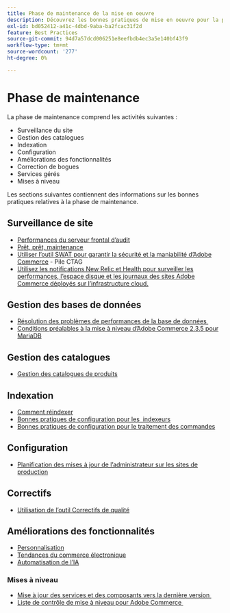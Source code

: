 ```yaml
---
title: Phase de maintenance de la mise en oeuvre
description: Découvrez les bonnes pratiques de mise en oeuvre pour la phase de maintenance des projets Adobe Commerce.
exl-id: bd052412-a41c-4dbd-9aba-ba2fcac31f2d
feature: Best Practices
source-git-commit: 94d7a57dcd006251e8eefbdb4ec3a5e140bf43f9
workflow-type: tm+mt
source-wordcount: '277'
ht-degree: 0%

---
```


# Phase de maintenance

La phase de maintenance comprend les activités suivantes :

- Surveillance du site
- Gestion des catalogues
- Indexation
- Configuration
- Améliorations des fonctionnalités
- Correction de bogues
- Services gérés
- Mises à niveau

Les sections suivantes contiennent des informations sur les bonnes pratiques relatives à la phase de maintenance.

## Surveillance de site

- [Performances du serveur frontal d’audit](frontend-performance.md)
- [Prêt, prêt, maintenance](https://business.adobe.com/blog/basics/ready-set-maintain)
- [Utiliser l’outil SWAT pour garantir la sécurité et la maniabilité d’Adobe Commerce](https://experienceleague.adobe.com/docs/commerce-operations/tools/site-wide-analysis-tool/intro.html?lang=en#integrations-with-other-adobe-commerce-support-tools) - Pile CTAG
- [Utilisez les notifications New Relic et Health pour surveiller les performances, l’espace disque et les journaux des sites Adobe Commerce déployés sur l’infrastructure cloud.](https://experienceleague.adobe.com/docs/commerce-cloud-service/user-guide/monitor/performance.html)

## Gestion des bases de données

- [Résolution des problèmes de performances de la base de données &#x200B;](resolve-database-performance-issues.md)
- [Conditions préalables à la mise à niveau d’Adobe Commerce 2.3.5 pour MariaDB &#x200B;](commerce-235-upgrade-prerequisites-mariadb.md)

## Gestion des catalogues

<!-- Asset not yet integrated
- [Catalog Image Resizing](https://wiki.corp.adobe.com/x/oj4ykw) (wiki)
-->
- [Gestion des catalogues de produits](https://www.gotostage.com/channel/fca90f7960be436f9b849215d9e06026/recording/2eea2782fc874047a020391000519f8b/watch?source=CHANNEL)

## Indexation

<!-- Asset not yet integrated
- [Reindexing - the safe way](https://wiki.corp.adobe.com/x/oj4ykw)(wiki)
-->
- [Comment réindexer](https://developer.adobe.com/commerce/php/development/components/indexing/#how-to-reindex)
- [Bonnes pratiques de configuration pour les &#x200B; indexeurs](indexer-configuration.md)
- [Bonnes pratiques de configuration pour le traitement des commandes](order-processing-configuration.md)
<!-- Asset not yet integrated from CTAG deck:
- Plan upsizing for planned traffic increases during promotions or holidays -->

## Configuration

- [Planification des mises à jour de l’administrateur sur les sites de production](scheduling-admin-updates-in-production.md)

<!-- Asset not yet integrated from CTAG deck: Planning for peak season and promotional periods (upsizing)-->

## Correctifs

- [Utilisation de l’outil Correctifs de qualité](https://experienceleague.adobe.com/docs/commerce-operations/tools/quality-patches-tool/usage.html)

## Améliorations des fonctionnalités

- [Personnalisation](https://www.gotostage.com/channel/fca90f7960be436f9b849215d9e06026/recording/e218545a77de490fb5102eca07d0580a/watch?source=CHANNEL)
- [Tendances du commerce électronique](https://www.gotostage.com/channel/fca90f7960be436f9b849215d9e06026/recording/9a772468d7b64409a3d5dff4d67e656d/watch?source=CHANNEL)
- [Automatisation de l’IA](https://www.gotostage.com/channel/fca90f7960be436f9b849215d9e06026/recording/27ae23699c2847be981a23ca098e548f/watch?source=CHANNEL)

### Mises à niveau

- [Mise à jour des services et des composants vers la dernière version &#x200B;](update-services.md)
- [Liste de contrôle de mise à niveau pour Adobe Commerce &#x200B;](upgrade-checklist.md)
